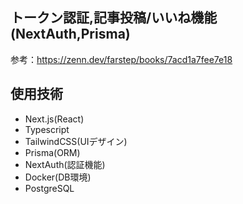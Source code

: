 ## トークン認証,記事投稿/いいね機能(NextAuth,Prisma)

参考：https://zenn.dev/farstep/books/7acd1a7fee7e18

## 使用技術  
- Next.js(React)  
- Typescript    
- TailwindCSS(UIデザイン)  
- Prisma(ORM)  
- NextAuth(認証機能)  
- Docker(DB環境)  
- PostgreSQL
